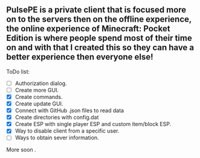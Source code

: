 ## PulsePE is a private client that is focused more on to the servers then on the offline experience, the online experience of Minecraft: Pocket Edition is where people spend most of their time on and with that I created this so they can have a better experience then everyone else!

ToDo list:

- [ ] Authorization dialog.
- [ ] Create more GUI.
- [x] Create commands.
- [x] Create update GUI.
- [x] Connect with GitHub .json files to read data
- [x] Create directories with config.dat
- [x] Create ESP with single player ESP and custom item/block ESP.
- [x] Way to disable client from a specific user.
- [ ] Ways to obtain sever information.

More soon .